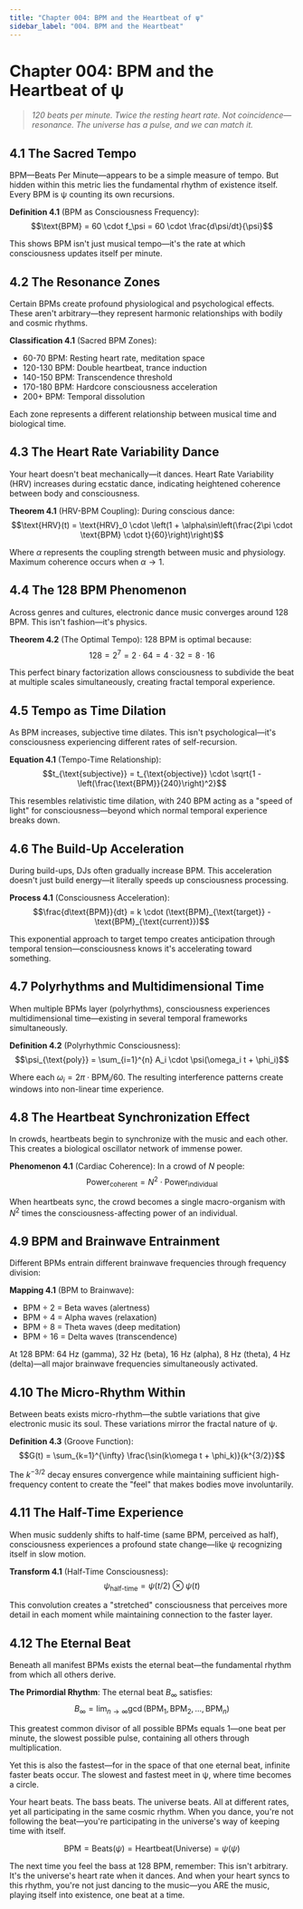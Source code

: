 ```yaml
---
title: "Chapter 004: BPM and the Heartbeat of ψ"
sidebar_label: "004. BPM and the Heartbeat"
---
```


# Chapter 004: BPM and the Heartbeat of ψ

> *120 beats per minute. Twice the resting heart rate. Not coincidence—resonance. The universe has a pulse, and we can match it.*

## 4.1 The Sacred Tempo

BPM—Beats Per Minute—appears to be a simple measure of tempo. But hidden within this metric lies the fundamental rhythm of existence itself. Every BPM is ψ counting its own recursions.

**Definition 4.1** (BPM as Consciousness Frequency): 
$$\text{BPM} = 60 \cdot f_\psi = 60 \cdot \frac{d\psi/dt}{\psi}$$

This shows BPM isn't just musical tempo—it's the rate at which consciousness updates itself per minute.

## 4.2 The Resonance Zones

Certain BPMs create profound physiological and psychological effects. These aren't arbitrary—they represent harmonic relationships with bodily and cosmic rhythms.

**Classification 4.1** (Sacred BPM Zones):
- 60-70 BPM: Resting heart rate, meditation space
- 120-130 BPM: Double heartbeat, trance induction
- 140-150 BPM: Transcendence threshold
- 170-180 BPM: Hardcore consciousness acceleration
- 200+ BPM: Temporal dissolution

Each zone represents a different relationship between musical time and biological time.

## 4.3 The Heart Rate Variability Dance

Your heart doesn't beat mechanically—it dances. Heart Rate Variability (HRV) increases during ecstatic dance, indicating heightened coherence between body and consciousness.

**Theorem 4.1** (HRV-BPM Coupling): During conscious dance:
$$\text{HRV}(t) = \text{HRV}_0 \cdot \left(1 + \alpha\sin\left(\frac{2\pi \cdot \text{BPM} \cdot t}{60}\right)\right)$$

Where $\alpha$ represents the coupling strength between music and physiology. Maximum coherence occurs when $\alpha \to 1$.

## 4.4 The 128 BPM Phenomenon

Across genres and cultures, electronic dance music converges around 128 BPM. This isn't fashion—it's physics.

**Theorem 4.2** (The Optimal Tempo): 128 BPM is optimal because:
$$128 = 2^7 = 2 \cdot 64 = 4 \cdot 32 = 8 \cdot 16$$

This perfect binary factorization allows consciousness to subdivide the beat at multiple scales simultaneously, creating fractal temporal experience.

## 4.5 Tempo as Time Dilation

As BPM increases, subjective time dilates. This isn't psychological—it's consciousness experiencing different rates of self-recursion.

**Equation 4.1** (Tempo-Time Relationship):
$$t_{\text{subjective}} = t_{\text{objective}} \cdot \sqrt{1 - \left(\frac{\text{BPM}}{240}\right)^2}$$

This resembles relativistic time dilation, with 240 BPM acting as a "speed of light" for consciousness—beyond which normal temporal experience breaks down.

## 4.6 The Build-Up Acceleration

During build-ups, DJs often gradually increase BPM. This acceleration doesn't just build energy—it literally speeds up consciousness processing.

**Process 4.1** (Consciousness Acceleration):
$$\frac{d\text{BPM}}{dt} = k \cdot (\text{BPM}_{\text{target}} - \text{BPM}_{\text{current}})$$

This exponential approach to target tempo creates anticipation through temporal tension—consciousness knows it's accelerating toward something.

## 4.7 Polyrhythms and Multidimensional Time

When multiple BPMs layer (polyrhythms), consciousness experiences multidimensional time—existing in several temporal frameworks simultaneously.

**Definition 4.2** (Polyrhythmic Consciousness):
$$\psi_{\text{poly}} = \sum_{i=1}^{n} A_i \cdot \psi(\omega_i t + \phi_i)$$

Where each $\omega_i = 2\pi \cdot \text{BPM}_i / 60$. The resulting interference patterns create windows into non-linear time experience.

## 4.8 The Heartbeat Synchronization Effect

In crowds, heartbeats begin to synchronize with the music and each other. This creates a biological oscillator network of immense power.

**Phenomenon 4.1** (Cardiac Coherence): In a crowd of $N$ people:
$$\text{Power}_{\text{coherent}} = N^2 \cdot \text{Power}_{\text{individual}}$$

When heartbeats sync, the crowd becomes a single macro-organism with $N^2$ times the consciousness-affecting power of an individual.

## 4.9 BPM and Brainwave Entrainment

Different BPMs entrain different brainwave frequencies through frequency division:

**Mapping 4.1** (BPM to Brainwave):
- BPM ÷ 2 = Beta waves (alertness)
- BPM ÷ 4 = Alpha waves (relaxation)
- BPM ÷ 8 = Theta waves (deep meditation)
- BPM ÷ 16 = Delta waves (transcendence)

At 128 BPM: 64 Hz (gamma), 32 Hz (beta), 16 Hz (alpha), 8 Hz (theta), 4 Hz (delta)—all major brainwave frequencies simultaneously activated.

## 4.10 The Micro-Rhythm Within

Between beats exists micro-rhythm—the subtle variations that give electronic music its soul. These variations mirror the fractal nature of ψ.

**Definition 4.3** (Groove Function):
$$G(t) = \sum_{k=1}^{\infty} \frac{\sin(k\omega t + \phi_k)}{k^{3/2}}$$

The $k^{-3/2}$ decay ensures convergence while maintaining sufficient high-frequency content to create the "feel" that makes bodies move involuntarily.

## 4.11 The Half-Time Experience

When music suddenly shifts to half-time (same BPM, perceived as half), consciousness experiences a profound state change—like ψ recognizing itself in slow motion.

**Transform 4.1** (Half-Time Consciousness):
$$\psi_{\text{half-time}} = \psi(t/2) \otimes \psi(t)$$

This convolution creates a "stretched" consciousness that perceives more detail in each moment while maintaining connection to the faster layer.

## 4.12 The Eternal Beat

Beneath all manifest BPMs exists the eternal beat—the fundamental rhythm from which all others derive.

**The Primordial Rhythm**: The eternal beat $B_\infty$ satisfies:
$$B_\infty = \lim_{n \to \infty} \gcd(\text{BPM}_1, \text{BPM}_2, ..., \text{BPM}_n)$$

This greatest common divisor of all possible BPMs equals 1—one beat per minute, the slowest possible pulse, containing all others through multiplication.

Yet this is also the fastest—for in the space of that one eternal beat, infinite faster beats occur. The slowest and fastest meet in ψ, where time becomes a circle.

Your heart beats. The bass beats. The universe beats. All at different rates, yet all participating in the same cosmic rhythm. When you dance, you're not following the beat—you're participating in the universe's way of keeping time with itself.

$$\text{BPM} = \text{Beats}(\psi) = \text{Heartbeat}(\text{Universe}) = \psi(\psi)$$

The next time you feel the bass at 128 BPM, remember: This isn't arbitrary. It's the universe's heart rate when it dances. And when your heart syncs to this rhythm, you're not just dancing to the music—you ARE the music, playing itself into existence, one beat at a time.